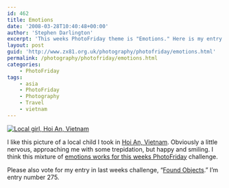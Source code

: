 ```yaml
---
id: 462
title: Emotions
date: '2008-03-28T10:40:48+00:00'
author: 'Stephen Darlington'
excerpt: 'This weeks PhotoFriday theme is "Emotions." Here is my entry.'
layout: post
guid: 'http://www.zx81.org.uk/photography/photofriday/emotions.html'
permalink: /photography/photofriday/emotions.html
categories:
    - PhotoFriday
tags:
    - asia
    - PhotoFriday
    - Photography
    - Travel
    - vietnam
---
```


[![Local girl, Hoi An, Vietnam](https://i0.wp.com/farm6.staticflickr.com/5505/10817755893_6af8706284.jpg?resize=333%2C500)](http://www.flickr.com/photos/stephendarlington/10817755893/ "Local girl, Hoi An, Vietnam by stephendarlington, on Flickr")

I like this picture of a local child I took in [Hoi An, Vietnam](/travel/vietnam-2005.html). Obviously a little nervous, approaching me with some trepidation, but happy and smiling. I think this mixture of [emotions works for this weeks PhotoFriday](http://www.photofriday.com/archives/challenge/000758.php) challenge.

Please also vote for my entry in last weeks challenge, “[Found Objects](http://www.photofriday.com/linkviewer.php?id=756).” I’m entry number 275.